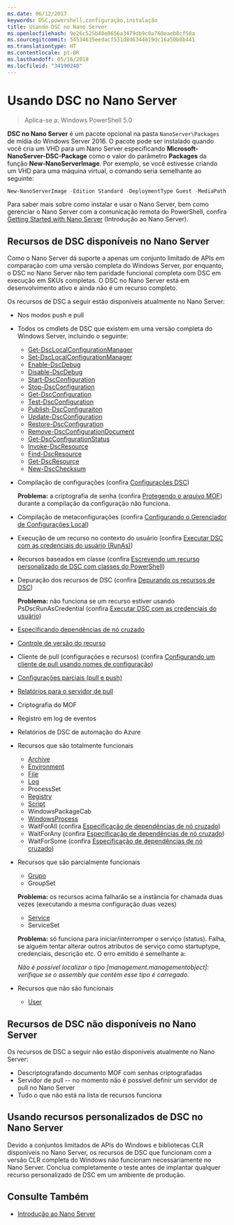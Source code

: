 ```yaml
---
ms.date: 06/12/2017
keywords: DSC,powershell,configuração,instalação
title: Usando DSC no Nano Server
ms.openlocfilehash: 9e26c525b48e8656a3479db9c0a760eaeb8cf58a
ms.sourcegitcommit: 54534635eedacf531d8d6344019dc16a50b8b441
ms.translationtype: HT
ms.contentlocale: pt-BR
ms.lasthandoff: 05/16/2018
ms.locfileid: "34190240"
---
```

# <a name="using-dsc-on-nano-server"></a>Usando DSC no Nano Server

> Aplica-se a: Windows PowerShell 5.0

**DSC no Nano Server** é um pacote opcional na pasta `NanoServer\Packages` de mídia do Windows Server 2016. O pacote pode ser instalado quando você cria um VHD para um Nano Server especificando **Microsoft-NanoServer-DSC-Package** como o valor do parâmetro **Packages** da função **New-NanoServerImage**. Por exemplo, se você estivesse criando um VHD para uma máquina virtual, o comando seria semelhante ao seguinte:

```powershell
New-NanoServerImage -Edition Standard -DeploymentType Guest -MediaPath f:\ -BasePath .\Base -TargetPath .\Nano1\Nano.vhd -ComputerName Nano1 -Packages Microsoft-NanoServer-DSC-Package
```

Para saber mais sobre como instalar e usar o Nano Server, bem como gerenciar o Nano Server com a comunicação remota do PowerShell, confira [Getting Started with Nano Server](https://technet.microsoft.com/library/mt126167.aspx) (Introdução ao Nano Server).


## <a name="dsc-features-available-on-nano-server"></a>Recursos de DSC disponíveis no Nano Server

 Como o Nano Server dá suporte a apenas um conjunto limitado de APIs em comparação com uma versão completa do Windows Server, por enquanto, o DSC no Nano Server não tem paridade funcional completa com DSC em execução em SKUs completas. O DSC no Nano Server está em desenvolvimento ativo e ainda não é um recurso completo.

 Os recursos de DSC a seguir estão disponíveis atualmente no Nano Server:


* Nos modos push e pull

* Todos os cmdlets de DSC que existem em uma versão completa do Windows Server, incluindo o seguinte:
  * [Get-DscLocalConfigurationManager](https://technet.microsoft.com/library/dn407378.aspx)
  * [Set-DscLocalConfigurationManager](https://technet.microsoft.com/library/dn521621.aspx)
  * [Enable-DscDebug](https://technet.microsoft.com/en-us/library/mt517870.aspx)
  * [Disable-DscDebug](https://technet.microsoft.com/en-us/library/mt517872.aspx)
  * [Start-DscConfiguration](https://technet.microsoft.com/en-us/library/dn521623.aspx)
  * [Stop-DscConfiguration](https://technet.microsoft.com/en-us/library/mt143542.aspx)
  * [Get-DscConfiguration](https://technet.microsoft.com/en-us/library/dn407379.aspx)
  * [Test-DscConfiguration](https://technet.microsoft.com/en-us/library/dn407382.aspx)
  * [Publish-DscConfiguraiton](https://technet.microsoft.com/en-us/library/mt517875.aspx)
  * [Update-DscConfiguration](https://technet.microsoft.com/en-us/library/mt143541.aspx)
  * [Restore-DscConfiguration](https://technet.microsoft.com/en-us/library/dn407383.aspx)
  * [Remove-DscConfigurationDocument](https://technet.microsoft.com/en-us/library/mt143544.aspx)
  * [Get-DscConfigurationStatus](https://technet.microsoft.com/en-us/library/mt517868.aspx)
  * [Invoke-DscResource](https://technet.microsoft.com/en-us/library/mt517869.aspx)
  * [Find-DscResource](https://technet.microsoft.com/en-us/library/mt517874.aspx)
  * [Get-DscResource](https://technet.microsoft.com/en-us/library/dn521625.aspx)
  * [New-DscChecksum](https://technet.microsoft.com/en-us/library/dn521622.aspx)

* Compilação de configurações (confira [Configurações DSC](configurations.md))

  **Problema:** a criptografia de senha (confira [Protegendo o arquivo MOF](securemof.md)) durante a compilação da configuração não funciona.

* Compilação de metaconfigurações (confira [Configurando o Gerenciador de Configurações Local](metaConfig.md))

* Execução de um recurso no contexto do usuário (confira [Executar DSC com as credenciais do usuário (RunAs)](runAsUser.md))

* Recursos baseados em classe (confira [Escrevendo um recurso personalizado de DSC com classes do PowerShell](authoringResourceClass.md))

* Depuração dos recursos de DSC (confira [Depurando os recursos de DSC](debugresource.md))

  **Problema:** não funciona se um recurso estiver usando PsDscRunAsCredential (confira [Executar DSC com as credenciais do usuário](runAsUser.md))

* [Especificando dependências de nó cruzado](crossNodeDependencies.md)

* [Controle de versão do recurso](sxsResource.md)

* Cliente de pull (configurações e recursos) (confira [Configurando um cliente de pull usando nomes de configuração](pullClientConfigNames.md))

* [Configurações parciais (pull e push)](partialConfigs.md)

* [Relatórios para o servidor de pull](reportServer.md)

* Criptografia do MOF

* Registro em log de eventos

* Relatórios de DSC de automação do Azure

* Recursos que são totalmente funcionais
  * [Archive](archiveResource.md)
  * [Environment](environmentResource.md)
  * [File](fileResource.md)
  * [Log](logResource.md)
  * ProcessSet
  * [Registry](registryResource.md)
  * [Script](scriptResource.md)
  * WindowsPackageCab
  * [WindowsProcess](windowsProcessResource.md)
  * WaitForAll (confira [Especificação de dependências de nó cruzado](crossNodeDependencies.md))
  * WaitForAny (confira [Especificação de dependências de nó cruzado](crossNodeDependencies.md))
  * WaitForSome (confira [Especificação de dependências de nó cruzado](crossNodeDependencies.md))

* Recursos que são parcialmente funcionais
  * [Grupo](groupResource.md)
  * GroupSet

  **Problema:** os recursos acima falharão se a instância for chamada duas vezes (executando a mesma configuração duas vezes)

  * [Service](serviceResource.md)
  * ServiceSet

  **Problema:** só funciona para iniciar/interromper o serviço (status). Falha, se alguém tentar alterar outros atributos de serviço como startuptype, credenciais, descrição etc. O erro emitido é semelhante a:

  *Não é possível localizar o tipo [management.managementobject]: verifique se o assembly que contém esse tipo é carregado.*

* Recursos que não são funcionais
  * [User](userResource.md)


## <a name="dsc-features-not-available-on-nano-server"></a>Recursos de DSC não disponíveis no Nano Server

Os recursos de DSC a seguir não estão disponíveis atualmente no Nano Server:

* Descriptografando documento MOF com senhas criptografadas
* Servidor de pull -- no momento não é possível definir um servidor de pull no Nano Server
* Tudo o que não está na lista de recursos funciona

## <a name="using-custom-dsc-resources-on-nano-server"></a>Usando recursos personalizados de DSC no Nano Server

Devido a conjuntos limitados de APIs do Windows e bibliotecas CLR disponíveis no Nano Server, os recursos de DSC que funcionam com a versão CLR completa do Windows não funcionam necessariamente no Nano Server.
Conclua completamente o teste antes de implantar qualquer recurso personalizado de DSC em um ambiente de produção.

## <a name="see-also"></a>Consulte Também
- [Introdução ao Nano Server](https://technet.microsoft.com/library/mt126167.aspx)